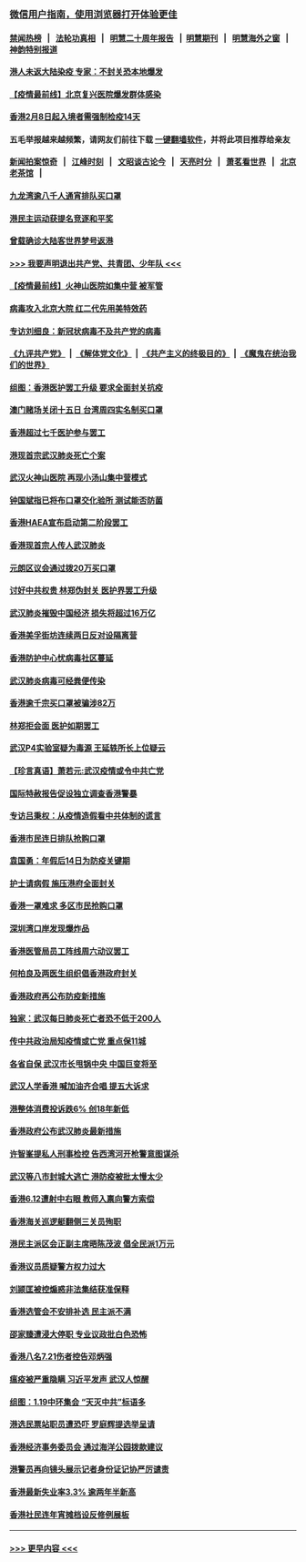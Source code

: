 ### [微信用户指南，使用浏览器打开体验更佳](https://github.com/gfw-breaker/banned-news1/blob/master/indexes/wechat-guide.md?t=0)
#### [禁闻热榜](热点新闻.md?t=0)  &nbsp;&nbsp;|&nbsp;&nbsp; [法轮功真相](https://github.com/gfw-breaker/truth/blob/master/README.md?t=0) &nbsp;&nbsp;|&nbsp;&nbsp; [明慧二十周年报告](https://github.com/gfw-breaker/mh-reports/blob/master/README.md?t=0) &nbsp;&nbsp;|&nbsp;&nbsp;[明慧期刊](https://github.com/gfw-breaker/mh-qikan) &nbsp;&nbsp;|&nbsp;&nbsp; [明慧海外之窗](https://github.com/gfw-breaker/mh-news/blob/master/README.md?t=0) &nbsp;&nbsp;|&nbsp;&nbsp; [神韵特别报道](https://github.com/gfw-breaker/mh-news/blob/master/shenyun.md?t=0)
#### [港人未返大陆染疫 专家：不封关恐本地爆发](../pages/nsc415/n11848021.md?t=02061922) 
#### [【疫情最前线】北京复兴医院爆发群体感染](../pages/nsc415/n11847626.md?t=02061922) 
#### [香港2月8日起入境者需强制检疫14天](../pages/nsc415/n11847658.md?t=02061922) 
#### 五毛举报越来越频繁，请网友们前往下载 [一键翻墙软件](https://github.com/gfw-breaker/ssr-accounts)，并将此项目推荐给亲友
#### [新闻拍案惊奇](https://github.com/gfw-breaker/banned-news1/blob/master/pages/link4.md) &nbsp;&nbsp;|&nbsp;&nbsp; [江峰时刻](https://github.com/gfw-breaker/banned-news1/blob/master/pages/link4.md) &nbsp;&nbsp;|&nbsp;&nbsp; [文昭谈古论今](https://github.com/gfw-breaker/banned-news1/blob/master/pages/link4.md) &nbsp;&nbsp;|&nbsp;&nbsp; [天亮时分](https://github.com/gfw-breaker/banned-news1/blob/master/pages/link4.md) &nbsp;&nbsp;|&nbsp;&nbsp; [萧茗看世界](https://github.com/gfw-breaker/banned-news1/blob/master/pages/link4.md) &nbsp;&nbsp;|&nbsp;&nbsp; [北京老茶馆](https://github.com/gfw-breaker/banned-news1/blob/master/pages/link4.md) &nbsp;&nbsp;|&nbsp;&nbsp; 
#### [九龙湾逾八千人通宵排队买口罩](../pages/nsc415/n11847647.md?t=02061922) 
#### [港民主运动获提名竞逐和平奖](../pages/nsc415/n11847633.md?t=02061922) 
#### [曾载确诊大陆客世界梦号返港](../pages/nsc415/n11847608.md?t=02061922) 
#### [>>> 我要声明退出共产党、共青团、少年队 <<<](https://github.com/begood0513/goodnews/blob/master/quit/letter.md) 
#### [【疫情最前线】火神山医院如集中营 被军管](../pages/nsc415/n11847524.md?t=02061922) 
#### [病毒攻入北京大院 红二代先用美特效药](../pages/nsc415/n11847427.md?t=02061922) 
#### [专访刘细良：新冠状病毒不及共产党的病毒](../pages/nsc415/n11847164.md?t=02061922) 
#### [《九评共产党》](https://github.com/begood0513/9ping.md/blob/master/README.md) &nbsp;|&nbsp; [《解体党文化》](../../../../jtdwh.md/blob/master/README.md)  &nbsp;|&nbsp; [《共产主义的终极目的》](../../../../gczydzjmd.md/blob/master/README.md) &nbsp;|&nbsp; [《魔鬼在统治我们的世界》](../../../../mgztzwmdsj.md/blob/master/README.md) 
#### [组图：香港医护罢工升级 要求全面封关抗疫](../pages/nsc415/n11844107.md?t=02061922) 
#### [澳门赌场关闭十五日 台湾周四实名制买口罩](../pages/nsc415/n11845083.md?t=02061922) 
#### [香港超过七千医护参与罢工](../pages/nsc415/n11845051.md?t=02061922) 
#### [港现首宗武汉肺炎死亡个案](../pages/nsc415/n11844998.md?t=02061922) 
#### [武汉火神山医院 再现小汤山集中营模式](../pages/nsc415/n11844763.md?t=02061922) 
#### [钟国斌指已将布口罩交化验所 测试能否防菌](../pages/nsc415/n11842783.md?t=02061922) 
#### [香港HAEA宣布启动第二阶段罢工](../pages/nsc415/n11842723.md?t=02061922) 
#### [香港现首宗人传人武汉肺炎](../pages/nsc415/n11842766.md?t=02061922) 
#### [元朗区议会通过拨20万买口罩](../pages/nsc415/n11842754.md?t=02061922) 
#### [讨好中共权贵 林郑伪封关 医护界罢工升级](../pages/nsc415/n11842359.md?t=02061922) 
#### [武汉肺炎摧毁中国经济 损失将超过16万亿](../pages/nsc415/n11839723.md?t=02061922) 
#### [香港美孚街坊连续两日反对设隔离营](../pages/nsc415/n11839962.md?t=02061922) 
#### [香港防护中心忧病毒社区蔓延](../pages/nsc415/n11839933.md?t=02061922) 
#### [武汉肺炎病毒可经粪便传染](../pages/nsc415/n11839939.md?t=02061922) 
#### [香港逾千宗买口罩被骗涉82万](../pages/nsc415/n11839914.md?t=02061922) 
#### [林郑拒会面 医护如期罢工](../pages/nsc415/n11839892.md?t=02061922) 
#### [武汉P4实验室疑为毒源 王延轶所长上位疑云](../pages/nsc415/n11835543.md?t=02061922) 
#### [【珍言真语】萧若元:武汉疫情或令中共亡党](../pages/nsc415/n11829394.md?t=02061922) 
#### [国际特赦报告促设独立调查香港警暴](../pages/nsc415/n11833845.md?t=02061922) 
#### [专访吕秉权：从疫情造假看中共体制的谎言](../pages/nsc415/n11833813.md?t=02061922) 
#### [香港市民连日排队抢购口罩](../pages/nsc415/n11833794.md?t=02061922) 
#### [袁国勇：年假后14日为防疫关键期](../pages/nsc415/n11831088.md?t=02061922) 
#### [护士请病假 施压港府全面封关](../pages/nsc415/n11831030.md?t=02061922) 
#### [香港一罩难求 多区市民抢购口罩](../pages/nsc415/n11831002.md?t=02061922) 
#### [深圳湾口岸发现爆炸品](../pages/nsc415/n11828802.md?t=02061922) 
#### [香港医管局员工阵线周六动议罢工](../pages/nsc415/n11828762.md?t=02061922) 
#### [何柏良及两医生组织倡香港政府封关](../pages/nsc415/n11828749.md?t=02061922) 
#### [香港政府再公布防疫新措施](../pages/nsc415/n11828716.md?t=02061922) 
#### [独家：武汉每日肺炎死亡者恐不低于200人](../pages/nsc415/n11828240.md?t=02061922) 
#### [传中共政治局知疫情或亡党 重点保11城](../pages/nsc415/n11828145.md?t=02061922) 
#### [各省自保 武汉市长甩锅中央 中国巨变将至](../pages/nsc415/n11828021.md?t=02061922) 
#### [武汉人学香港 喊加油齐合唱 提五大诉求](../pages/nsc415/n11827046.md?t=02061922) 
#### [港整体消费投诉跌6% 创18年新低](../pages/nsc415/n11817280.md?t=02061922) 
#### [香港政府公布武汉肺炎最新措施](../pages/nsc415/n11817152.md?t=02061922) 
#### [许智峯提私人刑事检控 告西湾河开枪警意图谋杀](../pages/nsc415/n11817132.md?t=02061922) 
#### [武汉等八市封城大逃亡 港防疫被批太慢太少](../pages/nsc415/n11817058.md?t=02061922) 
#### [香港6.12遭射中右眼 教师入禀向警方索偿](../pages/nsc415/n11814678.md?t=02061922) 
#### [香港海关巡逻艇翻侧三关员殉职](../pages/nsc415/n11814604.md?t=02061922) 
#### [港民主派区会正副主席晤陈茂波 倡全民派1万元](../pages/nsc415/n11814582.md?t=02061922) 
#### [香港议员质疑警方权力过大](../pages/nsc415/n11814560.md?t=02061922) 
#### [刘颕匡被控煽惑非法集结获准保释](../pages/nsc415/n11811727.md?t=02061922) 
#### [香港选管会不安排补选 民主派不满](../pages/nsc415/n11811691.md?t=02061922) 
#### [邵家臻遭浸大停职 专业议政批白色恐怖](../pages/nsc415/n11811670.md?t=02061922) 
#### [香港八名7.21伤者控告邓炳强](../pages/nsc415/n11811623.md?t=02061922) 
#### [瘟疫被严重隐瞒 习近平发声 武汉人惊醒](../pages/nsc415/n11811186.md?t=02061922) 
#### [组图：1.19中环集会 “天灭中共”标语多](../pages/nsc415/n11809514.md?t=02061922) 
#### [港选民票站职员遭恐吓 罗庭辉提选举呈请](../pages/nsc415/n11808914.md?t=02061922) 
#### [香港经济事务委员会 通过海洋公园拨款建议](../pages/nsc415/n11808906.md?t=02061922) 
#### [港警员再向镜头展示记者身份证记协严厉谴责](../pages/nsc415/n11808888.md?t=02061922) 
#### [香港最新失业率3.3% 逾两年半新高](../pages/nsc415/n11808887.md?t=02061922) 
#### [香港社民连年宵摊档设反修例展板](../pages/nsc415/n11808857.md?t=02061922) 

----
#### [ >>> 更早内容 <<< ](../indexes/nsc415-earlier.md)
